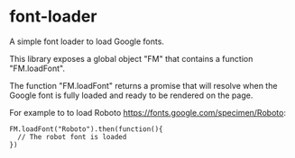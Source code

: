 # font-loader
A simple font loader to load Google fonts.

This library exposes a global object "FM" that contains a function "FM.loadFont".

The function "FM.loadFont" returns a promise that will resolve when the Google font is fully loaded and ready to be rendered on the page.

For example to to load Roboto https://fonts.google.com/specimen/Roboto:

```
FM.loadFont("Roboto").then(function(){
  // The robot font is loaded
})
```
